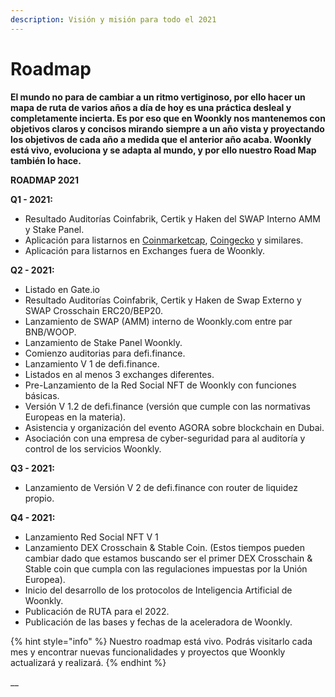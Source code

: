 ```yaml
---
description: Visión y misión para todo el 2021
---
```


# Roadmap

**El mundo no para de cambiar a un ritmo vertiginoso, por ello hacer un mapa de ruta de varios años a día de hoy es una práctica desleal y completamente incierta. Es por eso que en Woonkly nos mantenemos con objetivos claros y concisos mirando siempre a un año vista y proyectando los objetivos de cada año a medida que el anterior año acaba. Woonkly está vivo, evoluciona y se adapta al mundo, y por ello nuestro Road Map también lo hace.**

**ROADMAP 2021**

**Q1 - 2021:** 

* Resultado Auditorías Coinfabrik, Certik y Haken del SWAP Interno AMM y Stake Panel.
* Aplicación para listarnos en [Coinmarketcap](https://Coinmarketcap.com), [Coingecko](https://coingecko.com) y similares.
* Aplicación para listarnos en Exchanges fuera de Woonkly.

**Q2 - 2021:** 

* Listado en Gate.io
* Resultado Auditorías Coinfabrik, Certik y Haken de Swap Externo y SWAP Crosschain ERC20/BEP20.
* Lanzamiento de SWAP \(AMM\) interno de Woonkly.com entre par BNB/WOOP.
* Lanzamiento de Stake Panel Woonkly.
* Comienzo auditorias para defi.finance.
* Lanzamiento V 1 de defi.finance.
* Listados en al menos 3 exchanges diferentes.
* Pre-Lanzamiento de la Red Social NFT de Woonkly con funciones básicas.
* Versión V 1.2 de defi.finance \(versión que cumple con las normativas Europeas en la materia\).
* Asistencia y organización del evento AGORA sobre blockchain en Dubai.
* Asociación con una empresa de cyber-seguridad para al auditoría y control de los servicios Woonkly.

**Q3 -  2021:**

* Lanzamiento de Versión V 2 de defi.finance con router de liquidez propio.

**Q4 - 2021:**

* Lanzamiento Red Social NFT V 1
* Lanzamiento DEX Crosschain & Stable Coin. \(Estos tiempos pueden cambiar dado que estamos buscando ser el primer DEX Crosschain & Stable coin que cumpla con las regulaciones impuestas por la Unión Europea\).
* Inicio del desarrollo de los protocolos de Inteligencia Artificial de Woonkly.
* Publicación de RUTA para el 2022.
* Publicación de las bases y fechas de la aceleradora de Woonkly.

{% hint style="info" %}
Nuestro roadmap está vivo. Podrás visitarlo cada mes y encontrar nuevas funcionalidades y proyectos que Woonkly actualizará y realizará.
{% endhint %}

\_\_

